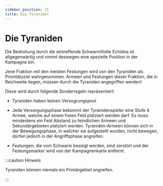 ```yaml
---
sidebar_position: 11
title: Die Tyraniden
---
```


# Die Tyraniden

Die Bedrohung durch die eintreffende Schwarmflotte Echidna ist allgegenwärtig und nimmt deswegen eine spezielle Position in der Kampagne ein.

Jene Fraktion mit den meisten Festungen wird von den Tyraniden als Prioritätsziel wahrgenommen.
Armeen und Festungen dieser Fraktion, die in Reichweite liegen, müssen durch die Tyraniden angegriffen werden!

Diese wird durch folgende Sonderregeln repräsentiert:

-	Tyraniden haben keinen Versogrungspool

-	Jede Versorgungsphase bekommt der Tyranidenspieler eine Stufe 4 Armee, welche auf einem freien Feld platziert werden darf. Es muss mindestens ein Feld Abstand zu feindlichen Armeen und Sekundärgebieten platziert werden.
Tyraniden-Armeen können sich in der Bewegungsphase, in welcher sie aufgestellt wurden, nicht bewegen, dürfen jedoch in der Angriffsphase angreifen.

-	Festungen, die vom Schwarm besiegt werden, sind zerstört und der Festungsmarker wird von der Kampagnenkarte entfernt.

:::caution Hinweis

Tyraniden können niemals ein Primärgebiet angreifen.

:::